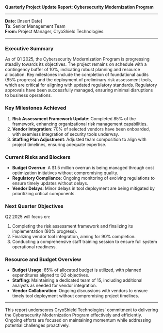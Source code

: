 

**Quarterly Project Update Report: Cybersecurity Modernization Program**

---

**Date:** [Insert Date]  
**To:** Senior Management Team  
**From:** Project Manager, CryoShield Technologies  

---

### Executive Summary

As of Q1 2025, the Cybersecurity Modernization Program is progressing steadily towards its objectives. The project remains on schedule with a contingency buffer of 10%, indicating robust planning and resource allocation. Key milestones include the completion of foundational audits (85% progress) and the deployment of preliminary risk assessment tools, which are critical for aligning with updated regulatory standards. Regulatory approvals have been successfully managed, ensuring minimal disruptions to business operations.

### Key Milestones Achieved

1. **Risk Assessment Framework Update**: Completed 85% of the framework, enhancing organizational risk management capabilities.
2. **Vendor Integration**: 70% of selected vendors have been onboarded, with seamless integration of security tools underway.
3. **Staffing Plan Adjustment**: Adjusted team composition to align with project timelines, ensuring adequate expertise.

### Current Risks and Blockers

- **Budget Overrun**: A $1.5 million overrun is being managed through cost optimization initiatives without compromising quality.
- **Regulatory Compliance**: Ongoing monitoring of evolving regulations to ensure timely updates without delays.
- **Vendor Delays**: Minor delays in tool deployment are being mitigated by prioritizing critical components.

### Next Quarter Objectives

Q2 2025 will focus on:

1. Completing the risk assessment framework and finalizing its implementation (80% progress).
2. Finalizing vendor tool integration, aiming for 90% completion.
3. Conducting a comprehensive staff training session to ensure full system operational readiness.

### Resource and Budget Overview

- **Budget Usage**: 65% of allocated budget is utilized, with planned expenditures aligned to Q2 objectives.
- **Staffing**: Maintaining a dedicated team of 15, including additional analysts as needed for vendor integration.
- **Vendor Collaboration**: Ongoing discussions with vendors to ensure timely tool deployment without compromising project timelines.

---

This report underscores CryoShield Technologies' commitment to delivering the Cybersecurity Modernization Program effectively and efficiently. Ongoing efforts are focused on maintaining momentum while addressing potential challenges proactively.